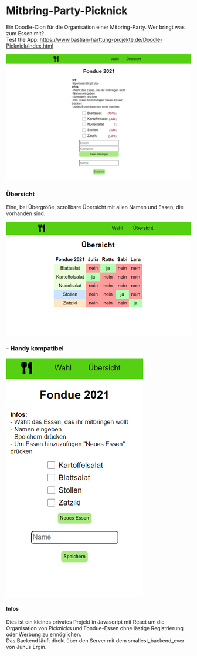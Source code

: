 # Mitbring-Party-Picknick

Ein Doodle-Clon für die Organisation einer Mitbring-Party. Wer bringt was zum Essen mit?\
Test the App: https://www.bastian-harttung-projekte.de/Doodle-Picknick/index.html

![Wahl_Big.png](src/assets/img/readme/wahl_big.png)

### Übersicht

Eine, bei Übergröße, scrollbare Übersicht mit allen Namen und Essen, die vorhanden sind.

![uebersicht.png](src/assets/img/readme/uebersicht.png)

### - Handy kompatibel

![Handy_Wahl.png](src/assets/img/readme/Handy_Wahl.png)

#### Infos

Dies ist ein kleines privates Projekt in Javascript mit React um die Organisation von Picknicks und Fondue-Essen ohne
lästige Registrierung oder Werbung zu ermöglichen.\
Das Backend läuft direkt über den Server mit dem smallest_backend_ever von Junus Ergin.

